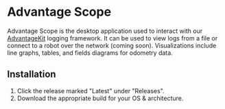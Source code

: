 # Advantage Scope
Advantage Scope is the desktop application used to interact with our [AdvantageKit](https://github.com/Mechanical-Advantage/AdvantageKit) logging framework. It can be used to view logs from a file or connect to a robot over the network (coming soon). Visualizations include line graphs, tables, and fields diagrams for odometry data.

## Installation
1. Click the release marked "Latest" under "Releases".
2. Download the appropriate build for your OS & architecture.
